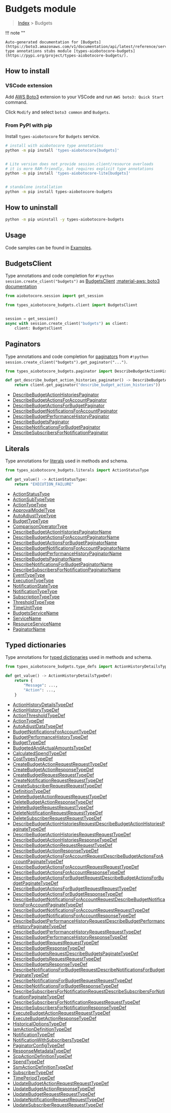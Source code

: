 # Budgets module

> [Index](../README.md) > Budgets


!!! note ""

    Auto-generated documentation for [Budgets](https://boto3.amazonaws.com/v1/documentation/api/latest/reference/services/budgets.html#Budgets)
    type annotations stubs module [types-aiobotocore-budgets](https://pypi.org/project/types-aiobotocore-budgets/).

## How to install

### VSCode extension

Add [AWS Boto3](https://marketplace.visualstudio.com/items?itemName=Boto3typed.boto3-ide)
extension to your VSCode and run `AWS boto3: Quick Start` command.

Click `Modify` and select `boto3 common` and `Budgets`.

### From PyPI with pip

Install `types-aiobotocore` for `Budgets` service.

```bash
# install with aiobotocore type annotations
python -m pip install 'types-aiobotocore[budgets]'


# Lite version does not provide session.client/resource overloads
# it is more RAM-friendly, but requires explicit type annotations
python -m pip install 'types-aiobotocore-lite[budgets]'


# standalone installation
python -m pip install types-aiobotocore-budgets
```



## How to uninstall

```bash
python -m pip uninstall -y types-aiobotocore-budgets
```

## Usage

Code samples can be found in [Examples](./usage.md).

## BudgetsClient

Type annotations and code completion for  `#!python session.create_client("budgets")` as [BudgetsClient](./client.md)
[:material-aws: boto3 documentation](https://boto3.amazonaws.com/v1/documentation/api/latest/reference/services/budgets.html#Budgets.Client)

```python title="Usage example"
from aiobotocore.session import get_session

from types_aiobotocore_budgets.client import BudgetsClient


session = get_session()
async with session.create_client("budgets") as client:
    client: BudgetsClient
```


## Paginators

Type annotations and code completion for
[paginators](./paginators.md)
from `#!python session.create_client("budgets").get_paginator("...")`.

```python title="Usage example"
from types_aiobotocore_budgets.paginator import DescribeBudgetActionHistoriesPaginator

def get_describe_budget_action_histories_paginator() -> DescribeBudgetActionHistoriesPaginator:
    return client.get_paginator("describe_budget_action_histories"))
```

- [DescribeBudgetActionHistoriesPaginator](./paginators.md#describebudgetactionhistoriespaginator)
- [DescribeBudgetActionsForAccountPaginator](./paginators.md#describebudgetactionsforaccountpaginator)
- [DescribeBudgetActionsForBudgetPaginator](./paginators.md#describebudgetactionsforbudgetpaginator)
- [DescribeBudgetNotificationsForAccountPaginator](./paginators.md#describebudgetnotificationsforaccountpaginator)
- [DescribeBudgetPerformanceHistoryPaginator](./paginators.md#describebudgetperformancehistorypaginator)
- [DescribeBudgetsPaginator](./paginators.md#describebudgetspaginator)
- [DescribeNotificationsForBudgetPaginator](./paginators.md#describenotificationsforbudgetpaginator)
- [DescribeSubscribersForNotificationPaginator](./paginators.md#describesubscribersfornotificationpaginator)








## Literals

Type annotations for [literals](./literals.md) used in methods and schema.

```python title="Usage example"
from types_aiobotocore_budgets.literals import ActionStatusType

def get_value() -> ActionStatusType:
    return "EXECUTION_FAILURE"
```

- [ActionStatusType](./literals.md#actionstatustype)
- [ActionSubTypeType](./literals.md#actionsubtypetype)
- [ActionTypeType](./literals.md#actiontypetype)
- [ApprovalModelType](./literals.md#approvalmodeltype)
- [AutoAdjustTypeType](./literals.md#autoadjusttypetype)
- [BudgetTypeType](./literals.md#budgettypetype)
- [ComparisonOperatorType](./literals.md#comparisonoperatortype)
- [DescribeBudgetActionHistoriesPaginatorName](./literals.md#describebudgetactionhistoriespaginatorname)
- [DescribeBudgetActionsForAccountPaginatorName](./literals.md#describebudgetactionsforaccountpaginatorname)
- [DescribeBudgetActionsForBudgetPaginatorName](./literals.md#describebudgetactionsforbudgetpaginatorname)
- [DescribeBudgetNotificationsForAccountPaginatorName](./literals.md#describebudgetnotificationsforaccountpaginatorname)
- [DescribeBudgetPerformanceHistoryPaginatorName](./literals.md#describebudgetperformancehistorypaginatorname)
- [DescribeBudgetsPaginatorName](./literals.md#describebudgetspaginatorname)
- [DescribeNotificationsForBudgetPaginatorName](./literals.md#describenotificationsforbudgetpaginatorname)
- [DescribeSubscribersForNotificationPaginatorName](./literals.md#describesubscribersfornotificationpaginatorname)
- [EventTypeType](./literals.md#eventtypetype)
- [ExecutionTypeType](./literals.md#executiontypetype)
- [NotificationStateType](./literals.md#notificationstatetype)
- [NotificationTypeType](./literals.md#notificationtypetype)
- [SubscriptionTypeType](./literals.md#subscriptiontypetype)
- [ThresholdTypeType](./literals.md#thresholdtypetype)
- [TimeUnitType](./literals.md#timeunittype)
- [BudgetsServiceName](./literals.md#budgetsservicename)
- [ServiceName](./literals.md#servicename)
- [ResourceServiceName](./literals.md#resourceservicename)
- [PaginatorName](./literals.md#paginatorname)




## Typed dictionaries

Type annotations for [typed dictionaries](./type_defs.md) used in methods and schema.

```python title="Usage example"
from types_aiobotocore_budgets.type_defs import ActionHistoryDetailsTypeDef

def get_value() -> ActionHistoryDetailsTypeDef:
    return {
        "Message": ...,
        "Action": ...,
    }
```

- [ActionHistoryDetailsTypeDef](./type_defs.md#actionhistorydetailstypedef)
- [ActionHistoryTypeDef](./type_defs.md#actionhistorytypedef)
- [ActionThresholdTypeDef](./type_defs.md#actionthresholdtypedef)
- [ActionTypeDef](./type_defs.md#actiontypedef)
- [AutoAdjustDataTypeDef](./type_defs.md#autoadjustdatatypedef)
- [BudgetNotificationsForAccountTypeDef](./type_defs.md#budgetnotificationsforaccounttypedef)
- [BudgetPerformanceHistoryTypeDef](./type_defs.md#budgetperformancehistorytypedef)
- [BudgetTypeDef](./type_defs.md#budgettypedef)
- [BudgetedAndActualAmountsTypeDef](./type_defs.md#budgetedandactualamountstypedef)
- [CalculatedSpendTypeDef](./type_defs.md#calculatedspendtypedef)
- [CostTypesTypeDef](./type_defs.md#costtypestypedef)
- [CreateBudgetActionRequestRequestTypeDef](./type_defs.md#createbudgetactionrequestrequesttypedef)
- [CreateBudgetActionResponseTypeDef](./type_defs.md#createbudgetactionresponsetypedef)
- [CreateBudgetRequestRequestTypeDef](./type_defs.md#createbudgetrequestrequesttypedef)
- [CreateNotificationRequestRequestTypeDef](./type_defs.md#createnotificationrequestrequesttypedef)
- [CreateSubscriberRequestRequestTypeDef](./type_defs.md#createsubscriberrequestrequesttypedef)
- [DefinitionTypeDef](./type_defs.md#definitiontypedef)
- [DeleteBudgetActionRequestRequestTypeDef](./type_defs.md#deletebudgetactionrequestrequesttypedef)
- [DeleteBudgetActionResponseTypeDef](./type_defs.md#deletebudgetactionresponsetypedef)
- [DeleteBudgetRequestRequestTypeDef](./type_defs.md#deletebudgetrequestrequesttypedef)
- [DeleteNotificationRequestRequestTypeDef](./type_defs.md#deletenotificationrequestrequesttypedef)
- [DeleteSubscriberRequestRequestTypeDef](./type_defs.md#deletesubscriberrequestrequesttypedef)
- [DescribeBudgetActionHistoriesRequestDescribeBudgetActionHistoriesPaginateTypeDef](./type_defs.md#describebudgetactionhistoriesrequestdescribebudgetactionhistoriespaginatetypedef)
- [DescribeBudgetActionHistoriesRequestRequestTypeDef](./type_defs.md#describebudgetactionhistoriesrequestrequesttypedef)
- [DescribeBudgetActionHistoriesResponseTypeDef](./type_defs.md#describebudgetactionhistoriesresponsetypedef)
- [DescribeBudgetActionRequestRequestTypeDef](./type_defs.md#describebudgetactionrequestrequesttypedef)
- [DescribeBudgetActionResponseTypeDef](./type_defs.md#describebudgetactionresponsetypedef)
- [DescribeBudgetActionsForAccountRequestDescribeBudgetActionsForAccountPaginateTypeDef](./type_defs.md#describebudgetactionsforaccountrequestdescribebudgetactionsforaccountpaginatetypedef)
- [DescribeBudgetActionsForAccountRequestRequestTypeDef](./type_defs.md#describebudgetactionsforaccountrequestrequesttypedef)
- [DescribeBudgetActionsForAccountResponseTypeDef](./type_defs.md#describebudgetactionsforaccountresponsetypedef)
- [DescribeBudgetActionsForBudgetRequestDescribeBudgetActionsForBudgetPaginateTypeDef](./type_defs.md#describebudgetactionsforbudgetrequestdescribebudgetactionsforbudgetpaginatetypedef)
- [DescribeBudgetActionsForBudgetRequestRequestTypeDef](./type_defs.md#describebudgetactionsforbudgetrequestrequesttypedef)
- [DescribeBudgetActionsForBudgetResponseTypeDef](./type_defs.md#describebudgetactionsforbudgetresponsetypedef)
- [DescribeBudgetNotificationsForAccountRequestDescribeBudgetNotificationsForAccountPaginateTypeDef](./type_defs.md#describebudgetnotificationsforaccountrequestdescribebudgetnotificationsforaccountpaginatetypedef)
- [DescribeBudgetNotificationsForAccountRequestRequestTypeDef](./type_defs.md#describebudgetnotificationsforaccountrequestrequesttypedef)
- [DescribeBudgetNotificationsForAccountResponseTypeDef](./type_defs.md#describebudgetnotificationsforaccountresponsetypedef)
- [DescribeBudgetPerformanceHistoryRequestDescribeBudgetPerformanceHistoryPaginateTypeDef](./type_defs.md#describebudgetperformancehistoryrequestdescribebudgetperformancehistorypaginatetypedef)
- [DescribeBudgetPerformanceHistoryRequestRequestTypeDef](./type_defs.md#describebudgetperformancehistoryrequestrequesttypedef)
- [DescribeBudgetPerformanceHistoryResponseTypeDef](./type_defs.md#describebudgetperformancehistoryresponsetypedef)
- [DescribeBudgetRequestRequestTypeDef](./type_defs.md#describebudgetrequestrequesttypedef)
- [DescribeBudgetResponseTypeDef](./type_defs.md#describebudgetresponsetypedef)
- [DescribeBudgetsRequestDescribeBudgetsPaginateTypeDef](./type_defs.md#describebudgetsrequestdescribebudgetspaginatetypedef)
- [DescribeBudgetsRequestRequestTypeDef](./type_defs.md#describebudgetsrequestrequesttypedef)
- [DescribeBudgetsResponseTypeDef](./type_defs.md#describebudgetsresponsetypedef)
- [DescribeNotificationsForBudgetRequestDescribeNotificationsForBudgetPaginateTypeDef](./type_defs.md#describenotificationsforbudgetrequestdescribenotificationsforbudgetpaginatetypedef)
- [DescribeNotificationsForBudgetRequestRequestTypeDef](./type_defs.md#describenotificationsforbudgetrequestrequesttypedef)
- [DescribeNotificationsForBudgetResponseTypeDef](./type_defs.md#describenotificationsforbudgetresponsetypedef)
- [DescribeSubscribersForNotificationRequestDescribeSubscribersForNotificationPaginateTypeDef](./type_defs.md#describesubscribersfornotificationrequestdescribesubscribersfornotificationpaginatetypedef)
- [DescribeSubscribersForNotificationRequestRequestTypeDef](./type_defs.md#describesubscribersfornotificationrequestrequesttypedef)
- [DescribeSubscribersForNotificationResponseTypeDef](./type_defs.md#describesubscribersfornotificationresponsetypedef)
- [ExecuteBudgetActionRequestRequestTypeDef](./type_defs.md#executebudgetactionrequestrequesttypedef)
- [ExecuteBudgetActionResponseTypeDef](./type_defs.md#executebudgetactionresponsetypedef)
- [HistoricalOptionsTypeDef](./type_defs.md#historicaloptionstypedef)
- [IamActionDefinitionTypeDef](./type_defs.md#iamactiondefinitiontypedef)
- [NotificationTypeDef](./type_defs.md#notificationtypedef)
- [NotificationWithSubscribersTypeDef](./type_defs.md#notificationwithsubscriberstypedef)
- [PaginatorConfigTypeDef](./type_defs.md#paginatorconfigtypedef)
- [ResponseMetadataTypeDef](./type_defs.md#responsemetadatatypedef)
- [ScpActionDefinitionTypeDef](./type_defs.md#scpactiondefinitiontypedef)
- [SpendTypeDef](./type_defs.md#spendtypedef)
- [SsmActionDefinitionTypeDef](./type_defs.md#ssmactiondefinitiontypedef)
- [SubscriberTypeDef](./type_defs.md#subscribertypedef)
- [TimePeriodTypeDef](./type_defs.md#timeperiodtypedef)
- [UpdateBudgetActionRequestRequestTypeDef](./type_defs.md#updatebudgetactionrequestrequesttypedef)
- [UpdateBudgetActionResponseTypeDef](./type_defs.md#updatebudgetactionresponsetypedef)
- [UpdateBudgetRequestRequestTypeDef](./type_defs.md#updatebudgetrequestrequesttypedef)
- [UpdateNotificationRequestRequestTypeDef](./type_defs.md#updatenotificationrequestrequesttypedef)
- [UpdateSubscriberRequestRequestTypeDef](./type_defs.md#updatesubscriberrequestrequesttypedef)

